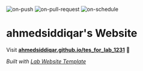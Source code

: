 
  ![on-push](../../actions/workflows/on-push.yaml/badge.svg)
  ![on-pull-request](../../actions/workflows/on-pull-request.yaml/badge.svg)
  ![on-schedule](../../actions/workflows/on-schedule.yaml/badge.svg)

  # ahmedsiddiqar's Website

  Visit **[ahmedsiddiqar.github.io/tes_for_lab_1231](https://ahmedsiddiqar.github.io/tes_for_lab_1231)** 🚀

  _Built with [Lab Website Template](https://greene-lab.gitbook.io/lab-website-template-docs)_
